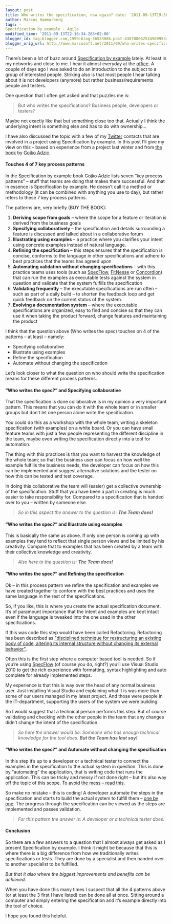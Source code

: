 ```yaml
---
layout: post
title: Who writes the specification, now again? date: '2011-09-13T19:30:00.001+02:00'
author: Marcus Hammarberg
tags: -
Specification by example - Agile
modified_time: '2011-09-13T22:16:34.263+02:00'
blogger_id: tag:blogger.com,1999:blog-36533086.post-4387080625349899534
blogger_orig_url: http://www.marcusoft.net/2011/09/who-writes-specification-now-again.html
---
```



There’s been a lot of buzz around
<a href="http://specificationbyexample.com/"
target="_blank">Specification by example</a> lately. At least in my
networks and close to me. I hear it almost everyday at the
<a href="http://www.avegagroup.se" target="_blank">office</a>. A couple
of days ago I was asked to do an introduction to the subject to a group
of interested people. Striking also is that most people I hear talking
about it is not developers (anymore) but rather business/requirements
people and testers.

One question that I often get asked and that puzzles me is:

> But who writes the specifications? Business people, developers or
> testers?

Maybe not exactly like that but something close too that. Actually I
think the underlying intent is something else and has to do with
ownership…

I have also discussed the topic with a few of my
<a href="http://twitter.com" target="_blank">Twitter</a> contacts that
are involved in a project using Specification by example. In this post
I’ll give my view on this – based on experience from a project last
winter and from
<a href="http://manning.com/adzic/" target="_blank">the book</a> by
<a href="http://gojko.net" target="_blank">Gojko Adzic</a>.



#### Touches 4 of 7 key process patterns

In the Specification by example book Gojko Adzic lists seven “key
process patterns” – stuff that teams are doing that makes them
successful. And that in essence is Specification by example. He doesn’t
call it a method or methodology (it can be combined with anything you
use to day), but rather refers to these 7 key process patterns.

The patterns are, very briefly (BUY THE BOOK):

1.  **Deriving scope from goals** – where the scope for a feature or
    iteration is derived from the business goals
2.  **Specifying collaboratively** – the specification and details
    surrounding a feature is discussed and talked about in a
    collaborative forum
3.  **Illustrating using examples** – a practice where you clarifies
    your intent using concrete examples instead of natural language.
4.  **Refining the specification** – this steps ensures that the
    specification is concise, conforms to the language in other
    specifications and adhere to best practices that the teams has
    agreed upon
5.  **Automating validation without changing specifications** – with
    this practice teams uses tools (such as
    <a href="www.specflow.org" target="_blank">SpecFlow</a>,
    <a href="http://fitnesse.org/" target="_blank">FitNesse</a> or
    <a href="http://concordion.org/" target="_blank">Concordion</a>)
    that can run the examples as executable tests against the system in
    question and validate that the system fulfills the specification
6.  **Validating frequently** – the executable specifications are run
    often – such as part of a daily build – to shorten the feedback loop
    and get quick feedback on the current status of the system.
7.  **Evolving a documentation system** – where the executable
    specifications are organized, easy to find and concise so that they
    can use it when taking the product forward, change features and
    maintaining the product

I think that the question above (Who writes the spec) touches on 4 of
the patterns – at least – namely:

-   Specifying collaborative
-   Illustrate using examples
-   Refine the specification
-   Automate without changing the specification

Let’s look closer to what the question on who should write the
specification means for these different process patterns.

#### “Who writes the spec?” and Specifying collaborative

That the specification is done collaborative is in my opinion a very
important pattern. This means that you can do it with the whole team or
in smaller groups but don’t let one person alone write the
specification.

You could do this as a workshop with the whole team, writing a skeleton
specification (with examples) on a white board. Or you can have small
feature teams with just a few people representing the different
discipline in the team, maybe even writing the specification directly
into a tool for automation.

The thing with this practices is that you want to harvest the knowledge
of the whole team; so that the business user can focus on how well the
example fulfills the business needs, the developer can focus on how this
can be implemented and suggest alternative solutions and the tester on
how this can be tested and test coverage.

In doing this collaborative the team will (easier) get a collective
ownership of the specification. Stuff that you have been a part in
creating is much easier to take responsibility for. Compared to a
specification that is handed over to you – written by someone else.

> *So in this aspect the answer to the question is: **The Team does!***

#### “Who writes the spec?” and Illustrate using examples

This is basically the same as above. If only one person is coming up
with examples they tend to reflect that single person views and be
limited by his creativity. Compare that to examples that has been
created by a team with their collective knowledge and creativity.

> *Also here to the question is: **The Team does!***

#### “Who writes the spec?” and Refining the specification

Ok – in this process pattern we refine the specification and examples we
have created together to conform with the best practices and uses the
same language in the rest of the specifications.

So, if you like, this is where you create the actual specification
document. It’s of paramount importance that the intent and examples are
kept intact even if the language is tweaked into the one used in the
other specifications.

If this was code this step would have been called Refactoring.
Refactoring has been described as
<a href="http://en.wikipedia.org/wiki/Code_refactoring"
target="_blank">"disciplined technique for restructuring an existing
body of code, altering its internal structure without changing its
external behavior"</a>.

Often this is the first step where a computer based tool is needed. So
if you’re using <a href="www.specflow.org" target="_blank">SpecFlow</a>
(of course you do, right?) you’ll use Visual Studio 2010 to get the rich
experience with formatting, syntax highlighting and auto complete for
already implemented steps.

My experience is that this is way over the head of any normal business
user. Just installing Visual Studio and explaining what it is was more
than some of our users managed in my latest project. And those were
people in the IT-department, supporting the users of the system we were
building.

So I would suggest that a technical person performs this step. But of
course validating and checking with the other people in the team that
any changes didn’t change the intent of the specification.

> *So here the answer would be: Someone who has enough technical
> knowledge for the tool does. **But the Team has last say!***

#### “Who writes the spec?” and Automate without changing the specification

In this step it’s up to a developer or a technical tester to connect the
examples in the specification to the actual system in question. This is
done by “automating” the application, that is writing code that runs the
application. This can be tricky and messy if not done right – but it’s
also way off the topic of this scope. <a
href="http://www.marcusoft.net/2011/04/clean-up-your-stepsuse-page-objects-in.html"
target="_blank">To avoid the mess – read this</a>.

So make no mistake – this is coding! A developer automate the steps in
the specification and starts to build the actual system to fulfill them
– <a
href="http://en.wikipedia.org/wiki/Outside%E2%80%93in_software_development"
target="_blank">one by one</a>. The progress through the specification
can be viewed as the steps are implemented and passes validation.

> *For this pattern the answer is: A developer or a technical tester
> does.*

#### Conclusion

So there are a few answers to a question that I almost always get asked
as I present Specification by example. I think it might be because that
this is where there is a big difference from how we traditionally writes
specifications or tests. They are done by a specialist and then handed
over to another specialist to be fulfilled.

*But that it also where the biggest improvements and benefits can be
achieved.*

When you have done this many times I suspect that all the 4 patterns
above (or at least the 3 first I have listed) can be done all at once.
Sitting around a computer and simply entering the specification and it’s
example directly into the tool of choice.

I hope you found this helpful.

